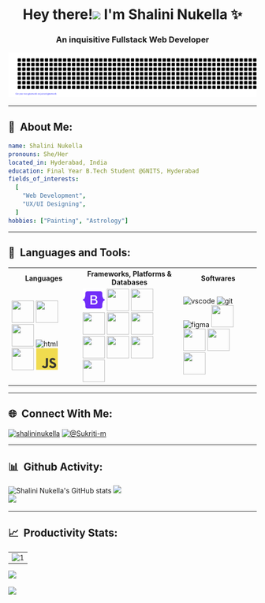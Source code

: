 
<!--**Sukriti-m/Sukriti-m** is a ✨_special_ ✨ reposi
tory because its `README.md` (this file) appears on your GitHub profile.
Here are some ideas to get you started:
- 🔭 I’m currently working on ...
- 🌱 I’m currently learning ...
- 👯 I’m looking to collaborate on ..m
- 🤔 I’m looking for help with ...
- 💬 Ask me about .....
- 📫 How to reach me: ...
- 😄 Pronouns: ......
- ⚡ Fun fact: .......
-->
<h1 align="center">Hey there!<img src="https://raw.githubusercontent.com/aemmadi/aemmadi/master/wave.gif" width="30px"> I'm Shalini Nukella ✨ </h1>
<h3 align="center">An inquisitive Fullstack Web Developer</h3>
<p align="center">
  
 </p>
<p align="center">
    <img src="https://github.com/shalininukella/shalininukella/blob/main/gitartwork.svg" />
</p>   

<hr>

<h2> 🌈 &nbsp;About Me:</h2>

```yaml
name: Shalini Nukella
pronouns: She/Her
located_in: Hyderabad, India
education: Final Year B.Tech Student @GNITS, Hyderabad
fields_of_interests:
  [
    "Web Development",
    "UX/UI Designing",
  ]
hobbies: ["Painting", "Astrology"]
```
<hr>

<h2> 🚀 &nbsp;Languages and Tools:</h2>
<p align="left">
<table>
<tr><th>Languages</th> <th>Frameworks, Platforms & Databases </th><th>Softwares</th>
  <tr>
    <td>
            <img src="https://cdn.jsdelivr.net/gh/devicons/devicon/icons/c/c-original.svg" width="45" height="45"/>
           <img src="https://cdn.jsdelivr.net/gh/devicons/devicon/icons/cplusplus/cplusplus-original.svg" width="45" height="45"/>
           <img src="https://cdn.jsdelivr.net/gh/devicons/devicon/icons/python/python-original.svg" width="45" height="45" />
<img src="https://cdn.jsdelivr.net/gh/devicons/devicon/icons/html5/html5-original.svg" alt="html" width="45" height="45"/>
<img src="https://cdn.jsdelivr.net/gh/devicons/devicon/icons/css3/css3-original.svg" width="45" height="45" />
          <img src="https://raw.githubusercontent.com/devicons/devicon/master/icons/javascript/javascript-original.svg" alt="javascript" width="45" height="45" />
</td><td>

<img src="https://raw.githubusercontent.com/devicons/devicon/master/icons/bootstrap/bootstrap-plain.svg" alt="bootstrap" width="45" height="45" />
            <img src="https://cdn.jsdelivr.net/gh/devicons/devicon/icons/react/react-original.svg" width="45" height="45" />
            <img src="https://cdn.jsdelivr.net/gh/devicons/devicon/icons/jquery/jquery-original.svg" width="45" height="45"/>
            <img src="https://cdn.jsdelivr.net/gh/devicons/devicon/icons/sass/sass-original.svg" width="45" height="45"/>
            <img src="https://cdn.jsdelivr.net/gh/devicons/devicon/icons/express/express-original-wordmark.svg" width="45" height="45" />
            <img src="https://cdn.jsdelivr.net/gh/devicons/devicon/icons/nodejs/nodejs-original-wordmark.svg" width="45" height="45"/>
            <img src="https://cdn.jsdelivr.net/gh/devicons/devicon/icons/npm/npm-original-wordmark.svg" width="45" height="45"/>
            <img src="https://cdn.jsdelivr.net/gh/devicons/devicon/icons/mysql/mysql-original-wordmark.svg" width="45" height="45"/>
            <img src="https://cdn.jsdelivr.net/gh/devicons/devicon/icons/mongodb/mongodb-original.svg" width="45" height="45"/>
            <img src="https://cdn.jsdelivr.net/gh/devicons/devicon/icons/heroku/heroku-original.svg" width="45" height="45"/>
          </td>  
          
<td>
<img src="https://cdn.jsdelivr.net/gh/devicons/devicon/icons/vscode/vscode-original.svg" alt="vscode" width="45" height="45"/>
            <img src="https://cdn.jsdelivr.net/gh/devicons/devicon/icons/atom/atom-original.svg" width="45" height="45 />
<img src="https://cdn.jsdelivr.net/gh/devicons/devicon/icons/git/git-original.svg" alt="git" width="45" height="45"/> 
<img src="https://cdn.jsdelivr.net/gh/devicons/devicon/icons/figma/figma-original.svg" alt="figma" width="45" height="45"/>  
<img src="https://cdn.jsdelivr.net/gh/devicons/devicon/icons/photoshop/photoshop-line.svg" width="45" height="45"/>
            <img src="https://cdn.jsdelivr.net/gh/devicons/devicon/icons/illustrator/illustrator-line.svg" width="45" height="45"/>
            <img src="https://cdn.jsdelivr.net/gh/devicons/devicon/icons/xd/xd-line.svg" width="45" height="45"/>
            <img src="https://www.vectorlogo.zone/logos/getpostman/getpostman-icon.svg" width="45" height="45"/>
</td>
   </tr> 
 
</table>

</p>
<hr>

<h2>  🌐 &nbsp;Connect With Me:</h2>                                                                                                             
<p><a href="https://www.linkedin.com/in/shalininukella/" target="blank"><img align="center" src="https://raw.githubusercontent.com/rahuldkjain/github-profile-readme-generator/master/src/images/icons/Social/linked-in-alt.svg" alt="shalininukella" height="30" width="40" /></a>
<a href="mailto:nukellashalini@gmail.com" target="blank"><img align="center" src="https://user-images.githubusercontent.com/93239528/180371969-0bdb9728-5766-4b84-a64f-5a6002f9ad64.svg" alt="@Sukriti-m" height="30" width="40" /></a>
<!-- <a href="https://hashnode.com/@Sukriti-m" target="blank"><img align="center" src="https://user-images.githubusercontent.com/93239528/180371295-9b10e9be-91c0-4c8c-b786-26e402806ede.svg" alt="@Sukriti-m" height="30" width="40" /></a> -->
<!-- <a href="https://www.behance.net/sukritimaurya" target="blank"><img align="center" src="https://user-images.githubusercontent.com/93239528/182020298-b3b10033-c26c-4750-85b2-cd9286499c68.svg" alt="sukritimaurya" height="30" width="40" /></a> -->

<hr>
</p>
<h2> 📊 &nbsp;Github Activity:</h2>

![Shalini Nukella's GitHub stats](https://github-readme-stats.vercel.app/api?username=shalininukella&show_icons=true&theme=radical)
![](https://github-readme-streak-stats.herokuapp.com/?user=shalininukella&theme=gotham&hide_border=false)<br/>
![](https://github-readme-stats.vercel.app/api/top-langs/?username=shalininukella&theme=radical&hide_border=false&include_all_commits=true&count_private=true&layout=compact)


<!-- <h2> ✒️ &nbsp;Blog:</h2>  
<ol>
<li> <a href="https://sukritim.hashnode.dev/a-beginners-guide-to-gssoc" target="_blank">A Beginner's Guide To GSSoC (GirlScript Summer of Code)</a> <br>
  <li> <a href="https://sukritim.hashnode.dev/what-is-http-and-https" target="_blank"> What is HTTP and HTTPS? </a> <br>
<li>   <a href="https://sukritim.hashnode.dev/introduction-to-apis" target="_blank">Introduction To APIs</a> <br>
  <li>   <a href="https://sukritim.hashnode.dev/basics-of-aws" target="_blank">Basics Of AWS</a>
                                                                              </ol> 
<h2> 📍 &nbsp;Visitor's Count:</h2>
<a align="center" href="https://profile-counter.glitch.me/{Sukriti-m}/count.svg"> -->
  
<hr>

<!--<h2> 📊 &nbsp;Github Activity:</h2>
<table>
  <tr>
    <td><img src="https://github-readme-stats.vercel.app/api?username=Sukriti-m&theme=radical&show_icons=true"  display=block width=100% height=auto  alt="1" ></td>
    <td><img src="https://github-readme-stats.vercel.app/api/top-langs/?username=Sukriti-m&theme=radical&layout=compact&hide=Jupyter%20Notebook"  display=block width=100% height=auto  alt="2" ></td>
   </tr> 
   <tr>
      <td><img src="https://github-readme-streak-stats.herokuapp.com/?user=Sukriti-m&theme=tokyonight"  display=block width=100% height=auto alt="3" ></td>
   <td>
  </td>
  </tr>
</table> -->
<h2> 📈 &nbsp;Productivity Stats:</h2>
<table>
  <tr>
    <td><img src="https://github-profile-summary-cards.vercel.app/api/cards/profile-details?username=shalininukella&theme=monokai"  display=block width=100% height=auto  alt="1" ></td>
   </tr> 
</table>
<p align="left">
  <img src="https://capsule-render.vercel.app/api?type=waving&color=gradient&height=100&section=footer"/>
  
</p>

[![](https://visitcount.itsvg.in/api?id=shalininukella&label=Profile%20Views&color=5&icon=0&pretty=true)](https://visitcount.itsvg.in)
